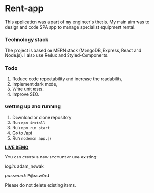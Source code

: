 # Rent-app

This application was a part of my engineer's thesis. My main aim was to design and code SPA app to manage specialist equipment rental.

### Technology stack

The project is based on MERN stack (MongoDB, Express, React and Node.js). I also use Redux and Styled-Components.

### Todo

1. Reduce code repeatability and increase the readability,
2. Implement dark mode,
3. Write unit tests.
4. Improve SEO.

### Getting up and running

1. Download or clone repository
2. Run `npm install`
3. Run `npm run start`
4. Go to /api
5. Run `nodemon app.js`

[**LIVE DEMO**](https://myrentapp.netlify.app/)

You can create a new account or use existing:

*login:* adam_nowak

*password:* P@ssw0rd


Please do not delete existing items.



